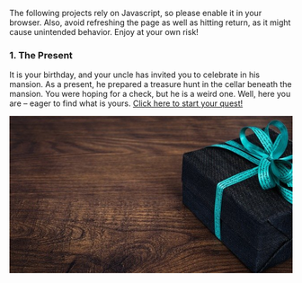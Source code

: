 The following projects rely on Javascript, so please enable it in your browser. Also, avoid refreshing the page as well as hitting return, as it might cause unintended behavior. Enjoy at your own risk!

### 1. The Present

It is your birthday, and your uncle has invited you to celebrate in his mansion. As a present, he prepared a treasure hunt in the cellar beneath the mansion. You were hoping for a check, but he is a weird one. Well, here you are – eager to find what is yours. [Click here to start your quest!](present.html)

![letters](img/present.jpg)

